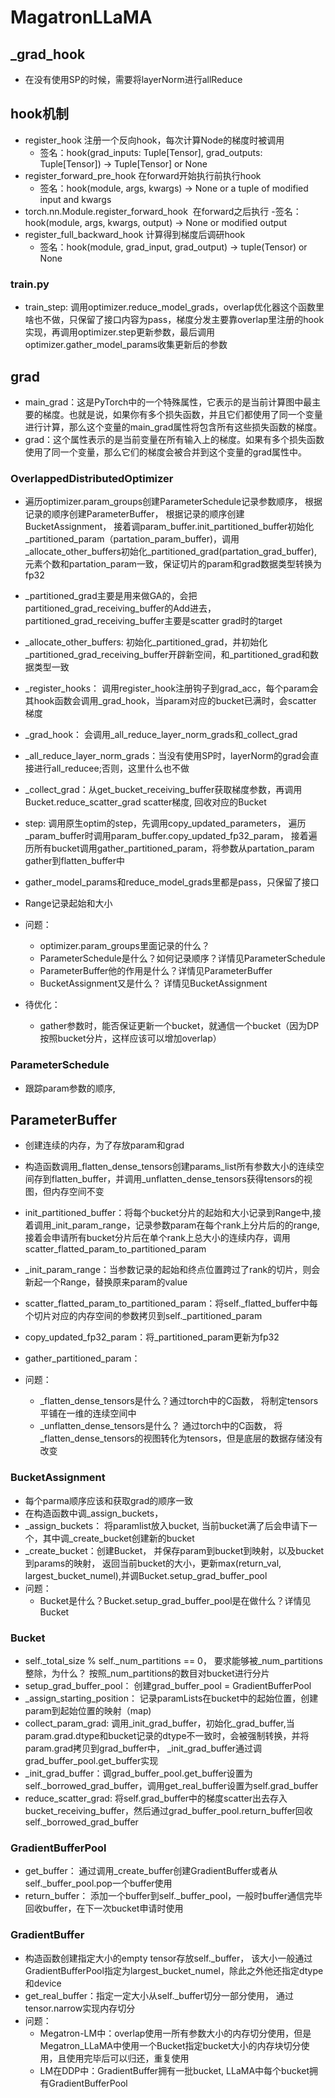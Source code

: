 # MagatronLLaMA

## _grad_hook

- 在没有使用SP的时候，需要将layerNorm进行allReduce

## hook机制
- register_hook 注册一个反向hook，每次计算Node的梯度时被调用
   - 签名：hook(grad_inputs: Tuple[Tensor], grad_outputs: Tuple[Tensor]) -> Tuple[Tensor] or None
- register_forward_pre_hook 在forward开始执行前执行hook
   - 签名：hook(module, args, kwargs) -> None or a tuple of modified input and kwargs
- torch.nn.Module.register_forward_hook  在forward之后执行
   -签名：hook(module, args, kwargs, output) -> None or modified output
- register_full_backward_hook       计算得到梯度后调研hook
   - 签名：hook(module, grad_input, grad_output) -> tuple(Tensor) or None

### train.py

- train_step: 调用optimizer.reduce_model_grads，overlap优化器这个函数里啥也不做，只保留了接口内容为pass，梯度分发主要靠overlap里注册的hook实现，再调用optimizer.step更新参数，最后调用optimizer.gather_model_params收集更新后的参数


## grad

- main_grad：这是PyTorch中的一个特殊属性，它表示的是当前计算图中最主要的梯度。也就是说，如果你有多个损失函数，并且它们都使用了同一个变量进行计算，那么这个变量的main_grad属性将包含所有这些损失函数的梯度。
- grad：这个属性表示的是当前变量在所有输入上的梯度。如果有多个损失函数使用了同一个变量，那么它们的梯度会被合并到这个变量的grad属性中。

### OverlappedDistributedOptimizer

- 遍历optimizer.param_groups创建ParameterSchedule记录参数顺序， 根据记录的顺序创建ParameterBuffer， 根据记录的顺序创建BucketAssignment， 接着调param_buffer.init_partitioned_buffer初始化_partitioned_param（partation_param_buffer)，调用_allocate_other_buffers初始化_partitioned_grad(partation_grad_buffer), 元素个数和partation_param一致，保证切片的param和grad数据类型转换为fp32
- _partitioned_grad主要是用来做GA的，会把partitioned_grad_receiving_buffer的Add进去，partitioned_grad_receiving_buffer主要是scatter grad时的target
- _allocate_other_buffers: 初始化_partitioned_grad，并初始化_partitioned_grad_receiving_buffer开辟新空间，和_partitioned_grad和数据类型一致
- _register_hooks： 调用register_hook注册钩子到grad_acc，每个param会其hook函数会调用_grad_hook，当param对应的bucket已满时，会scatter 梯度
- _grad_hook： 会调用_all_reduce_layer_norm_grads和_collect_grad
- _all_reduce_layer_norm_grads：当没有使用SP时，layerNorm的grad会直接进行all_reducee;否则，这里什么也不做
- _collect_grad：从get_bucket_receiving_buffer获取梯度参数，再调用Bucket.reduce_scatter_grad scatter梯度, 回收对应的Bucket
- step: 调用原生optim的step，先调用copy_updated_parameters， 遍历_param_buffer时调用param_buffer.copy_updated_fp32_param， 接着遍历所有bucket调用gather_partitioned_param，将参数从partation_param gather到flatten_buffer中
- gather_model_params和reduce_model_grads里都是pass，只保留了接口
- Range记录起始和大小

- 问题：
   - optimizer.param_groups里面记录的什么？
   - ParameterSchedule是什么？如何记录顺序？详情见ParameterSchedule
   - ParameterBuffer他的作用是什么？详情见ParameterBuffer
   - BucketAssignment又是什么？ 详情见BucketAssignment
- 待优化：
   - gather参数时，能否保证更新一个bucket，就通信一个bucket（因为DP按照bucket分片，这样应该可以增加overlap）


### ParameterSchedule

- 跟踪param参数的顺序,

## ParameterBuffer

- 创建连续的内存，为了存放param和grad
- 构造函数调用_flatten_dense_tensors创建params_list所有参数大小的连续空间存到flatten_buffer，并调用_unflatten_dense_tensors获得tensors的视图，但内存空间不变
- init_partitioned_buffer：将每个bucket分片的起始和大小记录到Range中,接着调用_init_param_range，记录参数param在每个rank上分片后的的range,接着会申请所有bucket分片后在单个rank上总大小的连续内存，调用scatter_flatted_param_to_partitioned_param
- _init_param_range：当参数记录的起始和终点位置跨过了rank的切片，则会新起一个Range，替换原来param的value
- scatter_flatted_param_to_partitioned_param：将self._flatted_buffer中每个切片对应的内存空间的参数拷贝到self._partitioned_param
- copy_updated_fp32_param：将_partitioned_param更新为fp32
- gather_partitioned_param：

- 问题：
  - _flatten_dense_tensors是什么？通过torch中的C函数， 将制定tensors平铺在一维的连续空间中
  - _unflatten_dense_tensors是什么？ 通过torch中的C函数， 将_flatten_dense_tensors的视图转化为tensors，但是底层的数据存储没有改变

### BucketAssignment
- 每个parma顺序应该和获取grad的顺序一致
- 在构造函数中调_assign_buckets，
- _assign_buckets： 将paramlist放入bucket, 当前bucket满了后会申请下一个，其中调_create_bucket创建新的bucket
- _create_bucket：创建Bucket， 并保存param到bucket到映射，以及bucket到params的映射， 返回当前bucket的大小，更新max(return_val, largest_bucket_numel),并调Bucket.setup_grad_buffer_pool
- 问题：
  - Bucket是什么？Bucket.setup_grad_buffer_pool是在做什么？详情见Bucket


### Bucket

- self._total_size % self._num_partitions == 0， 要求能够被_num_partitions整除，为什么？ 按照_num_partitions的数目对bucket进行分片
- setup_grad_buffer_pool： 创建grad_buffer_pool = GradientBufferPool
- _assign_starting_position： 记录paramLists在bucket中的起始位置，创建param到起始位置的映射（map)
- collect_param_grad: 调用_init_grad_buffer，初始化_grad_buffer,当param.grad.dtype和bucket记录的dtype不一致时，会被强制转换，并将param.grad拷贝到grad_buffer中， _init_grad_buffer通过调grad_buffer_pool.get_buffer实现
- _init_grad_buffer：调grad_buffer_pool.get_buffer设置为self._borrowed_grad_buffer，调用get_real_buffer设置为self.grad_buffer
- reduce_scatter_grad: 将self.grad_buffer中的梯度scatter出去存入bucket_receiving_buffer，然后通过grad_buffer_pool.return_buffer回收self._borrowed_grad_buffer


### GradientBufferPool

- get_buffer： 通过调用_create_buffer创建GradientBuffer或者从self._buffer_pool.pop一个buffer使用
- return_buffer： 添加一个buffer到self._buffer_pool，一般时buffer通信完毕回收buffer，在下一次bucket申请时使用

### GradientBuffer
- 构造函数创建指定大小的empty tensor存放self._buffer， 该大小一般通过GradientBufferPool指定为largest_bucket_numel，除此之外他还指定dtype和device
- get_real_buffer：指定一定大小从self._buffer切分一部分使用， 通过tensor.narrow实现内存切分
- 问题：
   - Megatron-LM中：overlap使用一所有参数大小的内存切分使用，但是Megatron_LLaMA中使用一个Bucket指定bucket大小的内存块切分使用，且使用完毕后可以归还，重复使用
   - LM在DDP中：GradientBuffer拥有一批bucket, LLaMA中每个bucket拥有GradientBufferPool


